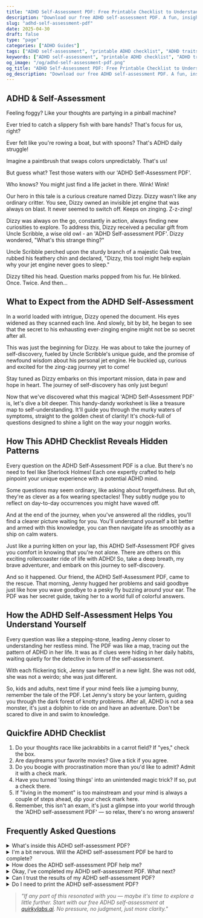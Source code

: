 ```yaml
---
title: "ADHD Self-Assessment PDF: Free Printable Checklist to Understand Your Traits"
description: "Download our free ADHD self-assessment PDF. A fun, insightful printable checklist to help you recognize key ADHD traits and take your next step with clarity."
slug: "adhd-self-assessment-pdf"
date: 2025-04-30
draft: false
type: "page"
categories: ["ADHD Guides"]
tags: ["ADHD self-assessment", "printable ADHD checklist", "ADHD traits quiz", "ADHD checklist pdf", "self-assessment for ADHD", "understanding ADHD signs", "free ADHD PDF tool"]
keywords: ["ADHD self-assessment", "printable ADHD checklist", "ADHD traits quiz", "ADHD checklist pdf", "self-assessment for ADHD", "understanding ADHD signs", "free ADHD PDF tool"]
og_image: "/og/adhd-self-assessment-pdf.png"
og_title: "ADHD Self-Assessment PDF: Free Printable Checklist to Understand Your Traits"
og_description: "Download our free ADHD self-assessment PDF. A fun, insightful printable checklist to help you recognize key ADHD traits and take your next step with clarity."
---
```


## ADHD & Self-Assessment

Feeling foggy? Like your thoughts are partying in a pinball machine?

Ever tried to catch a slippery fish with bare hands? That's focus for us, right?

Ever felt like you're rowing a boat, but with spoons? That's ADHD daily struggle! 

Imagine a paintbrush that swaps colors unpredictably. That's us! 

But guess what? Test those waters with our 'ADHD Self-Assessment PDF'.

Who knows? You might just find a life jacket in there. Wink! Wink!

Our hero in this tale is a curious creature named Dizzy. Dizzy wasn't like any ordinary critter. You see, Dizzy owned an invisible jet engine that was always on blast. It never seemed to switch off. Keeps on zinging. Z-z-zing!

Dizzy was always on the go, constantly in action, always finding new curiosities to explore. To address this, Dizzy received a peculiar gift from Uncle Scribble, a wise old owl - an 'ADHD Self-assessment PDF'. Dizzy wondered, "What's this strange thing?"

Uncle Scribble perched upon the sturdy branch of a majestic Oak tree, rubbed his feathery chin and declared, "Dizzy, this tool might help explain why your jet engine never goes to sleep." 

Dizzy tilted his head. Question marks popped from his fur. He blinked. Once. Twice. And then...

## What to Expect from the ADHD Self-Assessment 

In a world loaded with intrigue, Dizzy opened the document. His eyes widened as they scanned each line. And slowly, bit by bit, he began to see that the secret to his exhausting ever-zinging engine might not be so secret after all. 

This was just the beginning for Dizzy. He was about to take the journey of self-discovery, fueled by Uncle Scribble's unique guide, and the promise of newfound wisdom about his personal jet engine. He buckled up, curious and excited for the zing-zag journey yet to come! 

Stay tuned as Dizzy embarks on this important mission, data in paw and hope in heart. The journey of self-discovery has only just begun!

Now that we've discovered what this magical 'ADHD Self-Assessment PDF' is, let's dive a bit deeper. This handy-dandy worksheet is like a treasure map to self-understanding. It'll guide you through the murky waters of symptoms, straight to the golden chest of clarity! It's chock-full of questions designed to shine a light on the way your noggin works.

## How This ADHD Checklist Reveals Hidden Patterns

Every question on the ADHD Self-Assessment PDF is a clue. But there's no need to feel like Sherlock Holmes! Each one expertly crafted to help pinpoint your unique experience with a potential ADHD mind. 

Some questions may seem ordinary, like asking about forgetfulness. But oh, they're as clever as a fox wearing spectacles! They subtly nudge you to reflect on day-to-day occurrences you might have waved off.

And at the end of the journey, when you've answered all the riddles, you'll find a clearer picture waiting for you. You'll understand yourself a bit better and armed with this knowledge, you can then navigate life as smoothly as a ship on calm waters. 

Just like a purring kitten on your lap, this ADHD Self-Assessment PDF gives you comfort in knowing that you're not alone. There are others on this exciting rollercoaster ride of life with ADHD! So, take a deep breath, my brave adventurer, and embark on this journey to self-discovery.

And so it happened. Our friend, the ADHD Self-Assessment PDF, came to the rescue. That morning, Jenny hugged her problems and said goodbye just like how you wave goodbye to a pesky fly buzzing around your ear. The PDF was her secret guide, taking her to a world full of colorful answers. 

## How the ADHD Self-Assessment Helps You Understand Yourself

Every question was like a stepping-stone, leading Jenny closer to understanding her restless mind. The PDF was like a map, tracing out the pattern of ADHD in her life. It was as if clues were hiding in her daily habits, waiting quietly for the detective in form of the self-assessment.

With each flickering tick, Jenny saw herself in a new light. She was not odd, she was not a weirdo; she was just different.

So, kids and adults, next time if your mind feels like a jumping bunny, remember the tale of the PDF. Let Jenny's story be your lantern, guiding you through the dark forest of knotty problems. After all, ADHD is not a sea monster, it's just a dolphin to ride on and have an adventure. Don't be scared to dive in and swim to knowledge.

## Quickfire ADHD Checklist

1. Do your thoughts race like jackrabbits in a carrot field? If "yes," check the box.
2. Are daydreams your favorite movies? Give a tick if you agree.
3. Do you boogie with procrastination more than you'd like to admit? Admit it with a check mark.
4. Have you turned 'losing things' into an unintended magic trick? If so, put a check there.
5. If "living in the moment" is too mainstream and your mind is always a couple of steps ahead, dip your check mark here.
6. Remember, this isn't an exam, it's just a glimpse into your world through the 'ADHD self-assessment PDF' — so relax, there's no wrong answers!

## Frequently Asked Questions

<details><summary>What's inside this ADHD self-assessment PDF?</summary>
Inside the PDF, you'll find soothingly straightforward questions about yourself. It's like a cozy chat with a friend who really 'gets' you!</details>

<details><summary>I'm a bit nervous. Will the ADHD self-assessment PDF be hard to complete?</summary>
Nuh-uh! Think of it as a fascinating treasure hunt – just seeking nuggets about YOU. You're cozy at home, taking a fun self-discovery tour!</details>

<details><summary>How does the ADHD self-assessment PDF help me?</summary>
With this helpful tool, you can start understanding your ADHD better. It's like unlocking a secret code to your own mind—go, mind decoder!</details>

<details><summary>Okay, I've completed my ADHD self-assessment PDF. What next?</summary>
Woohoo! Now you can share it with a professional who can guide you further. Give yourself a high-five for getting this far—You super sleuth!</details>

<details><summary>Can I trust the results of my ADHD self-assessment PDF?</summary>
Absolutely, buddy! But remember, it's a springboard for a chat with a pro, not a magic crystal ball. So, giggle and take a proactive step!</details>

<details><summary>Do I need to print the ADHD self-assessment PDF?</summary>
You could, but hey, it's the digital age! Feel free to type your responses. Save trees, get a comfy blanket, and enjoy your journey!</details>


> _\"If any part of this resonated with you — maybe it's time to explore a little further. Start with our free ADHD self-assessment at [quirkylabs.ai](https://quirkylabs.ai). No pressure, no judgment, just more clarity.\"_
